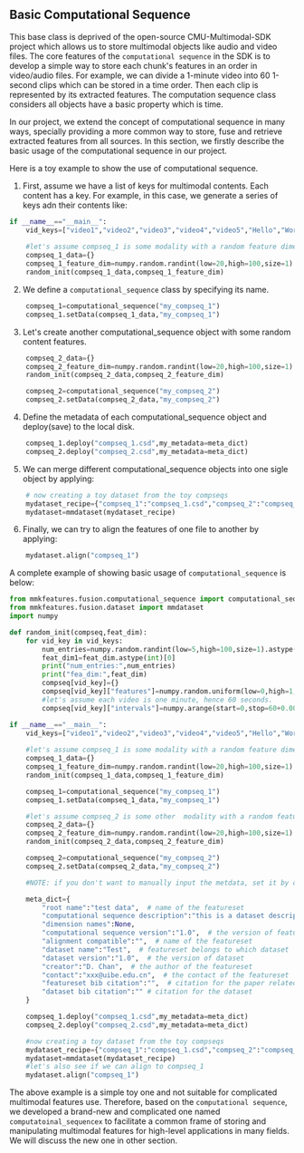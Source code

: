 ## Basic Computational Sequence

This base class is deprived of the open-source CMU-Multimodal-SDK project which allows us to store multimodal objects like audio and video files. The core features of the ```computational sequence``` in the SDK is to develop a simple way to store each chunk's features in an order in video/audio files. For example, we can divide a 1-minute video into 60 1-second clips which can be stored in a time order. Then each clip is represented by its extracted features. The computation sequence class considers all objects have a basic property which is time. 

In our project, we extend the concept of computational sequence in many ways, specially providing a more common way to store, fuse and retrieve extracted features from all sources. In this section, we firstly describe the basic usage of the computational sequence in our project. 

Here is a toy example to show the use of computational sequence. 

1. First, assume we have a list of keys for multimodal contents. Each content has a key. For example, in this case, we generate a series of keys adn their contents like: 

```python 
if __name__=="__main__":
	vid_keys=["video1","video2","video3","video4","video5","Hello","World","UG3sfZKtCQI"]
	
	#let's assume compseq_1 is some modality with a random feature dimension
	compseq_1_data={}
	compseq_1_feature_dim=numpy.random.randint(low=20,high=100,size=1)
	random_init(compseq_1_data,compseq_1_feature_dim)
```

2. We define a `computational_sequence` class by specifying its name.

```python
    compseq_1=computational_sequence("my_compseq_1")
	compseq_1.setData(compseq_1_data,"my_compseq_1")
```

3. Let's create another computational_sequence object with some random content features.

```python 
    compseq_2_data={}
	compseq_2_feature_dim=numpy.random.randint(low=20,high=100,size=1)
	random_init(compseq_2_data,compseq_2_feature_dim)

	compseq_2=computational_sequence("my_compseq_2")
	compseq_2.setData(compseq_2_data,"my_compseq_2")

```

4. Define the metadata of each computational_sequence object and deploy(save) to the local disk.

```python
    compseq_1.deploy("compseq_1.csd",my_metadata=meta_dict)
	compseq_2.deploy("compseq_2.csd",my_metadata=meta_dict)
```

5. We can merge different computational_sequence objects into one sigle object by applying: 

```python
    # now creating a toy dataset from the toy compseqs
	mydataset_recipe={"compseq_1":"compseq_1.csd","compseq_2":"compseq_2.csd"}
	mydataset=mmdataset(mydataset_recipe)
```

6. Finally, we can try to align the features of one file to another by applying:

```python
    mydataset.align("compseq_1")
```

A complete example of showing basic usage of `computational_sequence` is below:
```python
from mmkfeatures.fusion.computational_sequence import computational_sequence
from mmkfeatures.fusion.dataset import mmdataset
import numpy

def random_init(compseq,feat_dim):
	for vid_key in vid_keys:
		num_entries=numpy.random.randint(low=5,high=100,size=1).astype(int)[0]
		feat_dim1=feat_dim.astype(int)[0]
		print("num_entries:",num_entries)
		print("fea_dim:",feat_dim)
		compseq[vid_key]={}
		compseq[vid_key]["features"]=numpy.random.uniform(low=0,high=1,size=[num_entries,feat_dim1])
		#let's assume each video is one minute, hence 60 seconds. 
		compseq[vid_key]["intervals"]=numpy.arange(start=0,stop=60+0.000001,step=60./((2*num_entries)-1)).reshape([num_entries,2])

if __name__=="__main__":
	vid_keys=["video1","video2","video3","video4","video5","Hello","World","UG3sfZKtCQI"]
	
	#let's assume compseq_1 is some modality with a random feature dimension
	compseq_1_data={}
	compseq_1_feature_dim=numpy.random.randint(low=20,high=100,size=1)
	random_init(compseq_1_data,compseq_1_feature_dim)

	compseq_1=computational_sequence("my_compseq_1")
	compseq_1.setData(compseq_1_data,"my_compseq_1")

	#let's assume compseq_2 is some other  modality with a random feature dimension
	compseq_2_data={}
	compseq_2_feature_dim=numpy.random.randint(low=20,high=100,size=1)
	random_init(compseq_2_data,compseq_2_feature_dim)

	compseq_2=computational_sequence("my_compseq_2")
	compseq_2.setData(compseq_2_data,"my_compseq_2")

	#NOTE: if you don't want to manually input the metdata, set it by creating a metdata key-value dictionary based on mmsdk/mmdatasdk/configurations/metadataconfigs.py

	meta_dict={
		"root name":"test data",  # name of the featureset
		"computational sequence description":"this is a dataset description",  # name of the featureset
		"dimension names":None,
		"computational sequence version":"1.0",  # the version of featureset
		"alignment compatible":"",  # name of the featureset
		"dataset name":"Test",  # featureset belongs to which dataset
		"dataset version":"1.0",  # the version of dataset
		"creator":"D. Chan",  # the author of the featureset
		"contact":"xxx@uibe.edu.cn",  # the contact of the featureset
		"featureset bib citation":"",  # citation for the paper related to this featureset
		"dataset bib citation":"" # citation for the dataset
	}

	compseq_1.deploy("compseq_1.csd",my_metadata=meta_dict)
	compseq_2.deploy("compseq_2.csd",my_metadata=meta_dict)

	#now creating a toy dataset from the toy compseqs
	mydataset_recipe={"compseq_1":"compseq_1.csd","compseq_2":"compseq_2.csd"}
	mydataset=mmdataset(mydataset_recipe)
	#let's also see if we can align to compseq_1
	mydataset.align("compseq_1")
```

The above example is a simple toy one and not suitable for complicated multimodal features use. Therefore, based on the `computational sequence`, we developed a brand-new and complicated one named `computatoinal_sequencex` to facilitate a common frame of storing and manipulating multimodal features for high-level applications in many fields. We will discuss the new one in other section. 